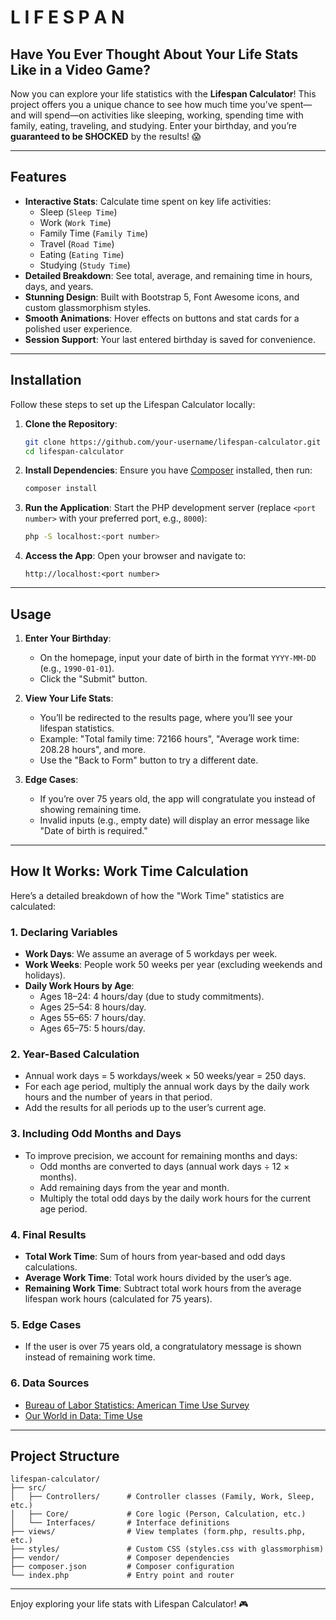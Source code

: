 # L I F E S P A N

## Have You Ever Thought About Your Life Stats Like in a Video Game?

Now you can explore your life statistics with the **Lifespan Calculator**! This project offers you a unique chance to see how much time you’ve spent—and will spend—on activities like sleeping, working, spending time with family, eating, traveling, and studying. Enter your birthday, and you’re **guaranteed to be SHOCKED** by the results! 😱

---

## Features

- **Interactive Stats**: Calculate time spent on key life activities:
  - Sleep (`Sleep Time`)
  - Work (`Work Time`)
  - Family Time (`Family Time`)
  - Travel (`Road Time`)
  - Eating (`Eating Time`)
  - Studying (`Study Time`)
- **Detailed Breakdown**: See total, average, and remaining time in hours, days, and years.
- **Stunning Design**: Built with Bootstrap 5, Font Awesome icons, and custom glassmorphism styles.
- **Smooth Animations**: Hover effects on buttons and stat cards for a polished user experience.
- **Session Support**: Your last entered birthday is saved for convenience.

---

## Installation

Follow these steps to set up the Lifespan Calculator locally:

1. **Clone the Repository**:
   ```bash
   git clone https://github.com/your-username/lifespan-calculator.git
   cd lifespan-calculator
   ```

2. **Install Dependencies**:
   Ensure you have [Composer](https://getcomposer.org/) installed, then run:
   ```bash
   composer install
   ```

3. **Run the Application**:
   Start the PHP development server (replace `<port number>` with your preferred port, e.g., `8000`):
   ```bash
   php -S localhost:<port number>
   ```

4. **Access the App**:
   Open your browser and navigate to:
   ```
   http://localhost:<port number>
   ```

---

## Usage

1. **Enter Your Birthday**:
   - On the homepage, input your date of birth in the format `YYYY-MM-DD` (e.g., `1990-01-01`).
   - Click the "Submit" button.

2. **View Your Life Stats**:
   - You’ll be redirected to the results page, where you’ll see your lifespan statistics.
   - Example: "Total family time: 72166 hours", "Average work time: 208.28 hours", and more.
   - Use the "Back to Form" button to try a different date.

3. **Edge Cases**:
   - If you’re over 75 years old, the app will congratulate you instead of showing remaining time.
   - Invalid inputs (e.g., empty date) will display an error message like "Date of birth is required."

---

## How It Works: Work Time Calculation

Here’s a detailed breakdown of how the "Work Time" statistics are calculated:

### 1. Declaring Variables
   - **Work Days**: We assume an average of 5 workdays per week.
   - **Work Weeks**: People work 50 weeks per year (excluding weekends and holidays).
   - **Daily Work Hours by Age**:
     - Ages 18–24: 4 hours/day (due to study commitments).
     - Ages 25–54: 8 hours/day.
     - Ages 55–65: 7 hours/day.
     - Ages 65–75: 5 hours/day.

### 2. Year-Based Calculation
   - Annual work days = 5 workdays/week × 50 weeks/year = 250 days.
   - For each age period, multiply the annual work days by the daily work hours and the number of years in that period.
   - Add the results for all periods up to the user’s current age.

### 3. Including Odd Months and Days
   - To improve precision, we account for remaining months and days:
     - Odd months are converted to days (annual work days ÷ 12 × months).
     - Add remaining days from the year and month.
     - Multiply the total odd days by the daily work hours for the current age period.

### 4. Final Results
   - **Total Work Time**: Sum of hours from year-based and odd days calculations.
   - **Average Work Time**: Total work hours divided by the user’s age.
   - **Remaining Work Time**: Subtract total work hours from the average lifespan work hours (calculated for 75 years).

### 5. Edge Cases
   - If the user is over 75 years old, a congratulatory message is shown instead of remaining work time.

### 6. Data Sources
   - [Bureau of Labor Statistics: American Time Use Survey](https://www.bls.gov/charts/american-time-use/activity-by-age.htm)
   - [Our World in Data: Time Use](https://ourworldindata.org/time-use)

---

## Project Structure

```
lifespan-calculator/
├── src/
│   ├── Controllers/      # Controller classes (Family, Work, Sleep, etc.)
│   ├── Core/             # Core logic (Person, Calculation, etc.)
│   └── Interfaces/       # Interface definitions
├── views/                # View templates (form.php, results.php, etc.)
├── styles/               # Custom CSS (styles.css with glassmorphism)
├── vendor/               # Composer dependencies
├── composer.json         # Composer configuration
└── index.php             # Entry point and router
```

---


Enjoy exploring your life stats with Lifespan Calculator! 🎮

